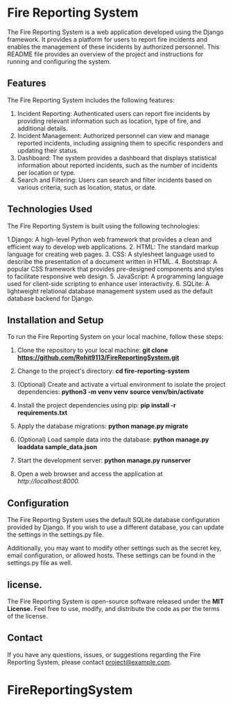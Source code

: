 # Fire Reporting System
The Fire Reporting System is a web application developed using the Django framework. It provides a platform for users to report fire incidents and enables the management of these incidents by authorized personnel. This README file provides an overview of the project and instructions for running and configuring the system.

## Features
The Fire Reporting System includes the following features:

1. Incident Reporting: Authenticated users can report fire incidents by providing relevant information such as location, type of fire, and additional details.
2. Incident Management: Authorized personnel can view and manage reported incidents, including assigning them to specific responders and updating their status.
3. Dashboard: The system provides a dashboard that displays statistical information about reported incidents, such as the number of incidents per location or type.
4. Search and Filtering: Users can search and filter incidents based on various criteria, such as location, status, or date.

## Technologies Used
The Fire Reporting System is built using the following technologies:

1.Django: A high-level Python web framework that provides a clean and efficient way to develop web applications.
2. HTML: The standard markup language for creating web pages.
3. CSS: A stylesheet language used to describe the presentation of a document written in HTML.
4. Bootstrap: A popular CSS framework that provides pre-designed components and styles to facilitate responsive web design.
5. JavaScript: A programming language used for client-side scripting to enhance user interactivity.
6. SQLite: A lightweight relational database management system used as the default database backend for Django.

## Installation and Setup

To run the Fire Reporting System on your local machine, follow these steps:

1. Clone the repository to your local machine:
**git clone https://github.com/Rohit9113/FireReportingSystem.git**

2. Change to the project's directory:
**cd fire-reporting-system**

3. (Optional) Create and activate a virtual environment to isolate the project dependencies:
**python3 -m venv venv**
**source venv/bin/activate**

4. Install the project dependencies using pip:
**pip install -r requirements.txt**

5. Apply the database migrations:
**python manage.py migrate**

6. (Optional) Load sample data into the database:
**python manage.py loaddata sample_data.json**

7. Start the development server:
**python manage.py runserver**

8. Open a web browser and access the application at *http://localhost:8000.*

## Configuration
The Fire Reporting System uses the default SQLite database configuration provided by Django. If you wish to use a different database, you can update the settings in the settings.py file.

Additionally, you may want to modify other settings such as the secret key, email configuration, or allowed hosts. These settings can be found in the settings.py file as well.

## license.
The Fire Reporting System is open-source software released under the **MIT License.** Feel free to use, modify, and distribute the code as per the terms of the license.

## Contact
If you have any questions, issues, or suggestions regarding the Fire Reporting System, please contact project@example.com.
# FireReportingSystem
